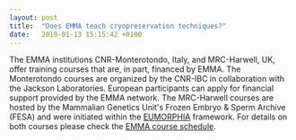 ```yaml
---
layout: post
title:  "Does EMMA teach cryopreservation techniques?"
date:   2010-01-13 15:15:42 +0100
---
```


The EMMA institutions CNR-Monterotondo, Italy, and MRC-Harwell, UK, offer training courses that are, in part, financed by EMMA. The Monterotondo courses are organized by the CNR-IBC in collaboration with the Jackson Laboratories. European participants can apply for financial support provided by the EMMA network. The MRC-Harwell courses are hosted by the Mammalian Genetics Unit's Frozen Embryo & Sperm Archive (FESA) and were initiated within the [EUMORPHIA][link-eumorphia] framework. For details on both courses please check the [EMMA course schedule][link-emma-courses].

[link-eumorphia]: http://www.eumorphia.org/
[link-emma-courses]: http://www.emmanet.org/courses.php